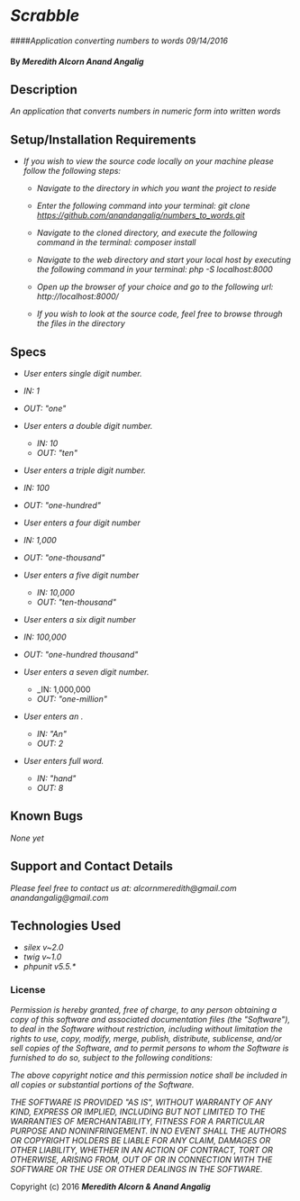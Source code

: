 # _Scrabble_

####_Application converting numbers to words 09/14/2016_

#### By _**Meredith Alcorn Anand Angalig**_


## Description

_An application that converts numbers in numeric form into written words_


## Setup/Installation Requirements

* _If you wish to view the source code locally on your machine please follow the following steps:_

    * _Navigate to the directory in which you want the project to reside_

    * _Enter the following command into your terminal:_
        _git clone https://github.com/anandangalig/numbers_to_words.git_

    * _Navigate to the cloned directory, and execute the following command in the terminal:_
          _composer install_

    * _Navigate to the web directory and start your local host by executing the following command in your terminal:_
          _php -S localhost:8000_

    * _Open up the browser of your choice and go to the following url:_
          _http://localhost:8000/_

    * _If you wish to look at the source code, feel free to browse through the files in the directory_


## Specs

* _User enters single digit number._
 * _IN: 1_
 * _OUT: "one"_

* _User enters a double digit number._
  * _IN: 10_
  * _OUT: "ten"_

* _User enters a triple digit number._
 * _IN: 100_
 * _OUT: "one-hundred"_

* _User enters a four digit number_
 * _IN: 1,000_
 * _OUT: "one-thousand"_

* _User enters a five digit number_
  * _IN:  10,000_
  * _OUT: "ten-thousand"_

* _User enters a six digit number_
 * _IN:  100,000_
 * _OUT: "one-hundred thousand"_

* _User enters a seven digit number._
  * _IN:  1,000,000
  * _OUT: "one-million"_

* _User enters an ._
  * _IN: "An"_
  * _OUT: 2_

* _User enters full word._
  * _IN: "hand"_
  * _OUT: 8_


## Known Bugs

_None yet_


## Support and Contact Details

_Please feel free to contact us at:_
    _alcornmeredith@gmail.com_
    _anandangalig@gmail.com_

## Technologies Used

* _silex v~2.0_
* _twig v~1.0_
* _phpunit v5.5.*_



### License
_Permission is hereby granted, free of charge, to any person obtaining a copy of this software and associated documentation files (the "Software"), to deal in the Software without restriction, including without limitation the rights to use, copy, modify, merge, publish, distribute, sublicense, and/or sell copies of the Software, and to permit persons to whom the Software is furnished to do so, subject to the following conditions:_

_The above copyright notice and this permission notice shall be included in all copies or substantial portions of the Software._

_THE SOFTWARE IS PROVIDED "AS IS", WITHOUT WARRANTY OF ANY KIND, EXPRESS OR IMPLIED, INCLUDING BUT NOT LIMITED TO THE WARRANTIES OF MERCHANTABILITY, FITNESS FOR A PARTICULAR PURPOSE AND NONINFRINGEMENT. IN NO EVENT SHALL THE AUTHORS OR COPYRIGHT HOLDERS BE LIABLE FOR ANY CLAIM, DAMAGES OR OTHER LIABILITY, WHETHER IN AN ACTION OF CONTRACT, TORT OR OTHERWISE, ARISING FROM, OUT OF OR IN CONNECTION WITH THE SOFTWARE OR THE USE OR OTHER DEALINGS IN THE SOFTWARE._

Copyright (c) 2016 **_Meredith Alcorn & Anand Angalig_**
